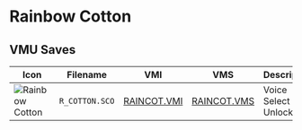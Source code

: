 # Rainbow Cotton

## VMU Saves

| Icon | Filename | VMI | VMS | Description |
|------|----------|-----|-----|-------------|
| ![Rainbow Cotton](../icons/R_COTTON.SCO.GIF) | `R_COTTON.SCO` | [RAINCOT.VMI](RAINCOT.VMI) | [RAINCOT.VMS](RAINCOT.VMS) | Voice Select Unlocked
